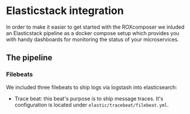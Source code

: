 # Elasticstack integration

In order to make it easier to get started with the ROXcomposer we inluded an Elasticstack pipeline as a docker compose setup which provides you with handy dashboards for monitoring the status
of your microservices.

## The pipeline

### Filebeats

We included three filebeats to ship logs via logstash into elasticsearch:

* Trace beat: this beat's purpose is to ship message traces. It's configuration is located under `elastic/tracebeat/filebeat.yml`.
